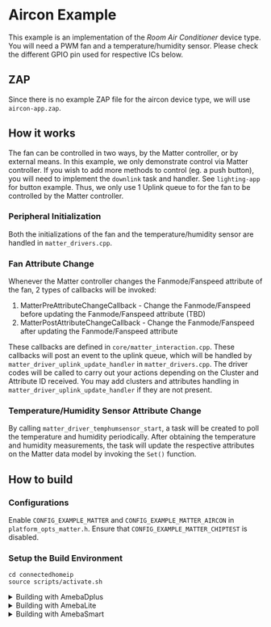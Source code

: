 # Aircon Example
This example is an implementation of the *Room Air Conditioner* device type. 
You will need a PWM fan and a temperature/humidity sensor. Please check the different GPIO pin used for respective ICs below.

## ZAP
Since there is no example ZAP file for the aircon device type, we will use `aircon-app.zap`.

## How it works
The fan can be controlled in two ways, by the Matter controller, or by external means. In this example, we only demonstrate control via Matter controller. If you wish to add more methods to control (eg. a push button), you will need to implement the `downlink` task and handler. See `lighting-app` for button example.
Thus, we only use 1 Uplink queue to for the fan to be controlled by the Matter controller.

### Peripheral Initialization
Both the initializations of the fan and the temperature/humidity sensor are handled in `matter_drivers.cpp`.

### Fan Attribute Change
Whenever the Matter controller changes the Fanmode/Fanspeed attribute of the fan, 2 types of callbacks will be invoked:
  1. MatterPreAttributeChangeCallback - Change the Fanmode/Fanspeed before updating the Fanmode/Fanspeed attribute (TBD)
  2. MatterPostAttributeChangeCallback - Change the Fanmode/Fanspeed after updating the Fanmode/Fanspeed attribute

These callbacks are defined in `core/matter_interaction.cpp`.
These callbacks will post an event to the uplink queue, which will be handled by `matter_driver_uplink_update_handler` in `matter_drivers.cpp`.
The driver codes will be called to carry out your actions depending on the Cluster and Attribute ID received.
You may add clusters and attributes handling in `matter_driver_uplink_update_handler` if they are not present. 

### Temperature/Humidity Sensor Attribute Change
By calling `matter_driver_temphumsensor_start`, a task will be created to poll the temperature and humidity periodically.
After obtaining the temperature and humidity measurements, the task will update the respective attributes on the Matter data model by invoking the `Set()` function. 

## How to build

### Configurations
Enable `CONFIG_EXAMPLE_MATTER` and `CONFIG_EXAMPLE_MATTER_AIRCON` in `platform_opts_matter.h`.
Ensure that `CONFIG_EXAMPLE_MATTER_CHIPTEST` is disabled.

### Setup the Build Environment
  
    cd connectedhomeip
    source scripts/activate.sh

<details>
  <summary>Building with AmebaDplus</summary>

### AmebaDplus (RTL8721Dx)

#### GPIO Pin Configuration

| Peripheral | Pin   |
| ---------- | ----- |
| Fan        | PB_18  |
| Sensor     | Depends on type of sensor |

#### Build Matter Libraries

    cd ameba-rtos/amebadplus_gcc_project/project_km4
    make -C asdk aircon_port

#### Build the Final Firmware

    cd ameba-rtos/amebadplus_gcc_project
    make all MATTER_EXAMPLE=aircon

#### Flash the Image
Refer to this [guide](https://github.com/Ameba-AIoT/ameba-rtos/blob/master/README.md#flashing) to flash the image with Windows Image Tool

#### Clean Matter Libraries and Firmware

    cd ameba-rtos/amebadplus_gcc_project/project_km4
    make clean
</details>

<details>
  <summary>Building with AmebaLite</summary>

### AmebaLite (RTL8720EA / RTL8726EA)

#### GPIO Pin Configuration

| Peripheral | Pin   |
| ---------- | ----- |
| Fan        | PA_31  |
| Sensor     | Depends on type of sensor |

#### Build Matter Libraries

    cd ameba-rtos/amebalite_gcc_project/project_km4
    make -C asdk aircon_port

#### Build the Final Firmware

    cd ameba-rtos/amebalite_gcc_project
    make all MATTER_EXAMPLE=aircon

#### Flash the Image
Refer to this [guide](https://github.com/Ameba-AIoT/ameba-rtos/blob/master/README.md#flashing) to flash the image with Windows Image Tool

#### Clean Matter Libraries and Firmware

    cd ameba-rtos/amebalite_gcc_project/project_km4
    make clean
</details>

<details>
  <summary>Building with AmebaSmart</summary>

### AmebaSmart (RTL8730E)

#### GPIO Pin Configuration

| Peripheral | Pin   |
| ---------- | ----- |
| Fan        | PA_5  |
| Sensor     | Depends on type of sensor |

#### Build Matter Libraries

    cd ameba-rtos/amebasmart_gcc_project/project_ap
    make -C asdk aircon_port

#### Build the Final Firmware

    cd ameba-rtos/amebasmart_gcc_project
    make all MATTER_EXAMPLE=aircon

#### Flash the Image
Refer to this [guide](https://github.com/Ameba-AIoT/ameba-rtos/blob/master/README.md#flashing) to flash the image with Windows Image Tool

#### Clean Matter Libraries and Firmware

    cd ameba-rtos/amebasmart_gcc_project/project_ap
    make clean
</details>
